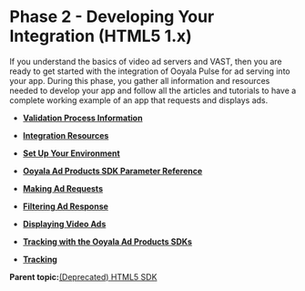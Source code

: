 # Phase 2 - Developing Your Integration \(HTML5 1.x\)

If you understand the basics of video ad servers and VAST, then you are ready to get started with the integration of Ooyala Pulse for ad serving into your app. During this phase, you gather all information and resources needed to develop your app and follow all the articles and tutorials to have a complete working example of an app that requests and displays ads.

-   **[Validation Process Information](../../../oadtech/ad_serving/dg/validation_familiarize.md)**  

-   **[Integration Resources](../../../oadtech/ad_serving/dg/html5_deprecated_integration_resources.md)**  

-   **[Set Up Your Environment](../../../oadtech/ad_serving/dg/html5_deprecated_setup_environment.md)**  

-   **[Ooyala Ad Products SDK Parameter Reference](../../../oadtech/ad_serving/dg/integration_sdk_parameter.md)**  

-   **[Making Ad Requests](../../../oadtech/ad_serving/dg/html5_deprecated_making_adrequest.md)**  

-   **[Filtering Ad Response](../../../oadtech/ad_serving/dg/html5_deprecated_filtering_adresponse.md)**  

-   **[Displaying Video Ads](../../../oadtech/ad_serving/dg/html5_deprecated_displaying_ad.md)**  

-   **[Tracking with the Ooyala Ad Products SDKs](../../../oadtech/ad_serving/dg/integration_sdk_tracking.md)**  

-   **[Tracking](../../../oadtech/ad_serving/dg/html5_deprecated_tracking.md)**  


**Parent topic:**[\(Deprecated\) HTML5 SDK](../../../oadtech/ad_serving/dg/html5_deprecated_diy_toolkit.md)

